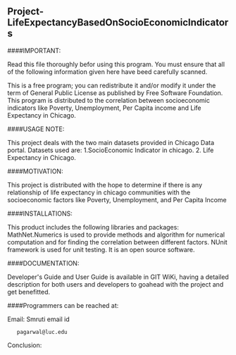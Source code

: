## Project-LifeExpectancyBasedOnSocioEconomicIndicators

####IMPORTANT:

Read this file thoroughly befor using this program. You must ensure that all of the following information given here have beed carefully scanned. 

This is a free program; you can redistribute it and/or modify it under the term of General Public License as published by Free Software Foundation. This program is distributed to the correlation between socioeconomic indicators like Poverty, Unemployment, Per Capita income and Life Expectancy in Chicago.

####USAGE NOTE:

This project deals with the two main datasets provided in Chicago Data portal. Datasets used are:
1.SocioEconomic Indicator in chicago.
2. Life Expectancy in Chicago.

####MOTIVATION:

This project is distributed with the hope to determine if there is any relationship of life expectancy in chicago communities with the socioeconomic factors like Poverty, Unemployment, and Per Capita Income

####INSTALLATIONS:

This product includes the following libraries and packages:
MathNet.Numerics is used to provide methods and algorithm for numerical computation and for finding the correlation between different factors.
NUnit framework is used for unit testing. It is an open source software. 

####DOCUMENTATION:

Developer's Guide and User Guide is available in GIT WiKi, having a detailed description for both users and developers to goahead with the project and get benefitted. 

####Programmers can be reached at:

Email: Smruti email id

       pagarwal@luc.edu
       
Conclusion:




